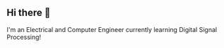 ## Hi there 👋

I'm an Electrical and Computer Engineer currently learning Digital Signal Processing!
